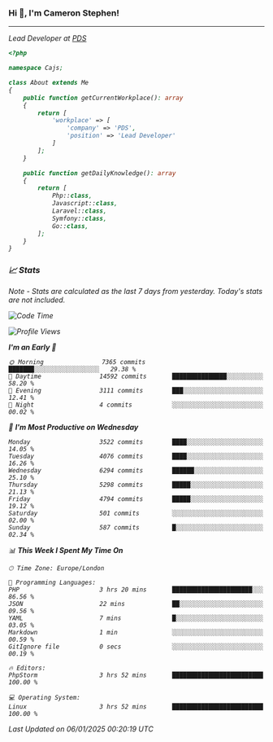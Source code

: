### Hi 👋, I'm Cameron Stephen!
<hr>
<p><em>Lead Developer at <a href="https://prindatasolutions.co.uk">PDS</a></p>


```php
<?php

namespace Cajs;

class About extends Me
{
    public function getCurrentWorkplace(): array
    {
        return [
            'workplace' => [
                'company' => 'PDS',
                'position' => 'Lead Developer'
            ]
        ];
    }

    public function getDailyKnowledge(): array
    {
        return [
            Php::class,
            Javascript::class,
            Laravel::class,
            Symfony::class,
            Go::class,
        ];
    }
}
```

### 📈 Stats
<p><em>Note - Stats are calculated as the last 7 days from yesterday. Today's stats are not included.</em></p>


<!--START_SECTION:waka-->
![Code Time](http://img.shields.io/badge/Code%20Time-4%2C155%20hrs%2032%20mins-blue)

![Profile Views](http://img.shields.io/badge/Profile%20Views-0-blue)

**I'm an Early 🐤** 

```text
🌞 Morning                7365 commits        ███████░░░░░░░░░░░░░░░░░░   29.38 % 
🌆 Daytime                14592 commits       ███████████████░░░░░░░░░░   58.20 % 
🌃 Evening                3111 commits        ███░░░░░░░░░░░░░░░░░░░░░░   12.41 % 
🌙 Night                  4 commits           ░░░░░░░░░░░░░░░░░░░░░░░░░   00.02 % 
```
📅 **I'm Most Productive on Wednesday** 

```text
Monday                   3522 commits        ████░░░░░░░░░░░░░░░░░░░░░   14.05 % 
Tuesday                  4076 commits        ████░░░░░░░░░░░░░░░░░░░░░   16.26 % 
Wednesday                6294 commits        ██████░░░░░░░░░░░░░░░░░░░   25.10 % 
Thursday                 5298 commits        █████░░░░░░░░░░░░░░░░░░░░   21.13 % 
Friday                   4794 commits        █████░░░░░░░░░░░░░░░░░░░░   19.12 % 
Saturday                 501 commits         ░░░░░░░░░░░░░░░░░░░░░░░░░   02.00 % 
Sunday                   587 commits         █░░░░░░░░░░░░░░░░░░░░░░░░   02.34 % 
```


📊 **This Week I Spent My Time On** 

```text
🕑︎ Time Zone: Europe/London

💬 Programming Languages: 
PHP                      3 hrs 20 mins       ██████████████████████░░░   86.56 % 
JSON                     22 mins             ██░░░░░░░░░░░░░░░░░░░░░░░   09.56 % 
YAML                     7 mins              █░░░░░░░░░░░░░░░░░░░░░░░░   03.05 % 
Markdown                 1 min               ░░░░░░░░░░░░░░░░░░░░░░░░░   00.59 % 
GitIgnore file           0 secs              ░░░░░░░░░░░░░░░░░░░░░░░░░   00.19 % 

🔥 Editors: 
PhpStorm                 3 hrs 52 mins       █████████████████████████   100.00 % 

💻 Operating System: 
Linux                    3 hrs 52 mins       █████████████████████████   100.00 % 
```


 Last Updated on 06/01/2025 00:20:19 UTC
<!--END_SECTION:waka-->
